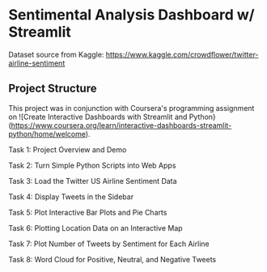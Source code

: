 # Sentimental Analysis Dashboard w/ Streamlit

Dataset source from Kaggle: https://www.kaggle.com/crowdflower/twitter-airline-sentiment

## Project Structure

This project was in conjunction with Coursera's programming assignment on ![Create Interactive Dashboards with Streamlit and Python}(https://www.coursera.org/learn/interactive-dashboards-streamlit-python/home/welcome).

Task 1: Project Overview and Demo

Task 2: Turn Simple Python Scripts into Web Apps

Task 3: Load the Twitter US Airline Sentiment Data

Task 4: Display Tweets in the Sidebar

Task 5: Plot Interactive Bar Plots and Pie Charts

Task 6: Plotting Location Data on an Interactive Map

Task 7: Plot Number of Tweets by Sentiment for Each Airline

Task 8: Word Cloud for Positive, Neutral, and Negative Tweets
